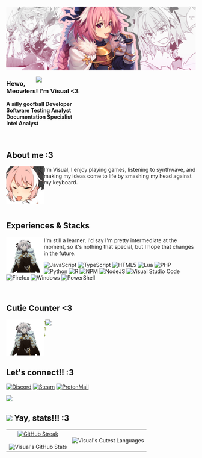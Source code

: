 <p align="center">
	<img src="https://github.com/VisuaISource/VisuaISource/blob/main/banner.jpeg"/>
</p>

<a href="https://discord.gg/github"><img align="right" width="425" src="https://lanyard.kyrie25.me/api/1264589957222236226?imgStyle=square&gradient=e9d6d5-e9d6d5-f3b1b4-ffffff&bg=0d1117"></a>

### Hewo, Meowlers! I'm Visual <3
**A silly goofball Developer** <br>
**Software Testing Analyst** <br>
**Documentation Specialist** <br>
**Intel Analyst** <br>
<br><br>

## **About me :3**
<a href="https://github.com/VisuaISource"><img align="left" width="100" src="./Images/AstolfoBleh.png"></a>
I'm Visual, I enjoy playing games, listening to synthwave, and making my ideas come to life by smashing my head against my keyboard.

<br><br><br>

## **Experiences & Stacks**
<a href="https://github.com/VisuaISource"><img align="left" width="100" src="./Images/AstolfoStand.png"></a>
I'm still a learner, I'd say I'm pretty intermediate at the moment, so it's nothing that special, but I hope that changes in the future.

![JavaScript](https://img.shields.io/badge/javascript-%23323330.svg?style=for-the-badge&logo=javascript&logoColor=%23F7DF1E)
![TypeScript](https://img.shields.io/badge/typescript-%23007ACC.svg?style=for-the-badge&logo=typescript&logoColor=white)
![HTML5](https://img.shields.io/badge/html5-%23E34F26.svg?style=for-the-badge&logo=html5&logoColor=white)
![Lua](https://img.shields.io/badge/lua-%232C2D72.svg?style=for-the-badge&logo=lua&logoColor=white)
![PHP](https://img.shields.io/badge/php-%23777BB4.svg?style=for-the-badge&logo=php&logoColor=white)
![Python](https://img.shields.io/badge/python-3670A0?style=for-the-badge&logo=python&logoColor=ffdd54)
![R](https://img.shields.io/badge/r-%23276DC3.svg?style=for-the-badge&logo=r&logoColor=white)
![NPM](https://img.shields.io/badge/NPM-%23CB3837.svg?style=for-the-badge&logo=npm&logoColor=white)
![NodeJS](https://img.shields.io/badge/node.js-6DA55F?style=for-the-badge&logo=node.js&logoColor=white)
![Visual Studio Code](https://img.shields.io/badge/Visual%20Studio%20Code-0078d7.svg?style=for-the-badge&logo=visual-studio-code&logoColor=white)
![Firefox](https://img.shields.io/badge/Firefox-FF7139?style=for-the-badge&logo=Firefox-Browser&logoColor=white)
![Windows](https://img.shields.io/badge/Windows-0078D6?style=for-the-badge&logo=windows&logoColor=white)
![PowerShell](https://img.shields.io/badge/PowerShell-%235391FE.svg?style=for-the-badge&logo=powershell&logoColor=white)


<br>

## **Cutie Counter <3**
<!-- <p align="center">
	<img src="https://moe-counter.glitch.me/get/@VisuaISource?theme=moebooru-h"> <br/>
</p> -->
<a href="https://discord.com/users/1264589957222236226"><img align="right" width=400 src="https://moe-counter.glitch.me/get/@VisuaISource?theme=rule34"></a>
<a href="https://github.com/VisuaISource"><img align="left" width="100" src="./Images/AstolfoStand.png"></a>

```yaml
Thanks for checking out my profile! :3
The council has deemed you a cutieeee<3
Hope you have a great day!


```

<!-- <br><br><br><br> -->
<br><br>

## **Let's connect!! :3**
[![Discord](https://img.shields.io/badge/Discord-%235865F2.svg?style=for-the-badge&logo=discord&logoColor=white)](discord.com/users/1264589957222236226)
[![Steam](https://img.shields.io/badge/steam-%23000000.svg?style=for-the-badge&logo=steam&logoColor=white)](https://steamcommunity.com/id/visualsource/)
[![ProtonMail](https://img.shields.io/badge/ProtonMail-8B89CC?style=for-the-badge&logo=protonmail&logoColor=white)](mailto:visuaIly@proton.me)


<img src="https://raw.githubusercontent.com/innng/innng/master/assets/kyubey.gif" height="40" />


## <picture> <img src="https://github.com/7oSkaaa/7oSkaaa/blob/main/Images/Statistics.gif?raw=true" width="30px"> </picture> Yay, stats!!! :3

<p align="center">
  <!--- stats (start) -->
<table align="center"">
<tr border="none">
<td align="center">
   <a href="https://git.io/streak-stats">
    <img src="https://streak-stats.demolab.com?user=VisuaISource&theme=city-lights&hide_border=true&excludeDaysLabel=" alt="GitHub Streak" width = 700px />
  </a>
  <br></br>
 <img src="https://github-readme-stats.vercel.app/api?username=VisuaISource&show_icons=true&count_private=true&bg_color=00000000&title_color=8DA3AD&text_color=cfcfcf&icon_color=8DA3AD&hide_border=true" alt="Visual's GitHub Stats" width = 700px />
</td>
<td align="center">
   <img src="https://github-readme-stats.vercel.app/api/top-langs/?username=VisuaISource&langs_count=7&bg_color=00000000&title_color=8DA3AD&text_color=cfcfcf&icon_color=8DA3AD&hide_border=true" alt="Visual's Cutest Languages" width = 500px />
  </td>
</tr>
</table>
